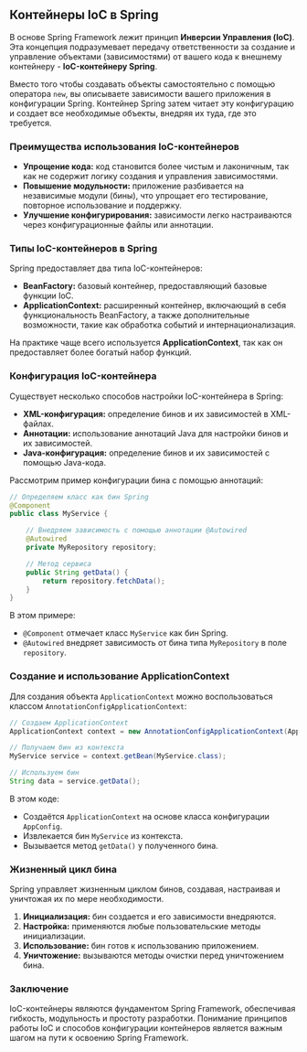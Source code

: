## Контейнеры IoC в Spring

В основе Spring Framework лежит принцип **Инверсии Управления (IoC)**. Эта концепция подразумевает передачу ответственности за создание и управление объектами (зависимостями) от вашего кода к внешнему контейнеру - **IoC-контейнеру Spring**. 

Вместо того чтобы создавать объекты самостоятельно с помощью оператора `new`, вы описываете зависимости вашего приложения в конфигурации Spring. Контейнер Spring затем читает эту конфигурацию и создает все необходимые объекты, внедряя их туда, где это требуется.

### Преимущества использования IoC-контейнеров

* **Упрощение кода:** код становится более чистым и лаконичным, так как  не содержит логику создания и управления зависимостями.
* **Повышение модульности:**  приложение разбивается на независимые модули (бины), что упрощает его тестирование, повторное использование и поддержку.
* **Улучшение конфигурирования:**  зависимости легко настраиваются через конфигурационные файлы или аннотации. 

### Типы IoC-контейнеров в Spring

Spring предоставляет два типа IoC-контейнеров:

* **BeanFactory:** базовый контейнер, предоставляющий базовые функции IoC.
* **ApplicationContext:** расширенный контейнер,  включающий в себя функциональность BeanFactory,  а также дополнительные возможности, такие как обработка событий и интернационализация.

На практике чаще всего используется **ApplicationContext**, так как он предоставляет более богатый набор функций.

### Конфигурация IoC-контейнера

Существует несколько способов настройки IoC-контейнера в Spring:

* **XML-конфигурация:** определение бинов и их зависимостей в XML-файлах.
* **Аннотации:** использование аннотаций Java для настройки бинов и их зависимостей.
* **Java-конфигурация:** определение бинов и их зависимостей с помощью Java-кода.

Рассмотрим пример конфигурации бина с помощью аннотаций:

```java
// Определяем класс как бин Spring
@Component
public class MyService {

    // Внедряем зависимость с помощью аннотации @Autowired
    @Autowired
    private MyRepository repository;

    // Метод сервиса
    public String getData() {
        return repository.fetchData();
    }
}
```

В этом примере:

* `@Component` отмечает класс `MyService` как бин Spring.
* `@Autowired`  внедряет зависимость от бина типа `MyRepository` в поле `repository`.

### Создание и использование ApplicationContext

Для создания объекта `ApplicationContext` можно воспользоваться классом `AnnotationConfigApplicationContext`:

```java
// Создаем ApplicationContext
ApplicationContext context = new AnnotationConfigApplicationContext(AppConfig.class);

// Получаем бин из контекста
MyService service = context.getBean(MyService.class);

// Используем бин
String data = service.getData();
```

В этом коде:

* Создаётся `ApplicationContext`  на основе класса конфигурации `AppConfig`.
* Извлекается бин `MyService` из контекста.
* Вызывается метод `getData()` у полученного бина.

### Жизненный цикл бина

Spring управляет жизненным циклом бинов, создавая, настраивая и уничтожая их по мере необходимости. 

1. **Инициализация:** бин создается и его зависимости внедряются.
2. **Настройка:** применяются любые пользовательские методы инициализации.
3. **Использование:** бин готов к использованию приложением.
4. **Уничтожение:**  вызываются методы очистки перед уничтожением бина.

### Заключение

IoC-контейнеры являются  фундаментом Spring Framework, обеспечивая гибкость, модульность и простоту разработки.  Понимание принципов работы IoC и способов конфигурации контейнеров является важным шагом на пути к освоению Spring Framework. 
